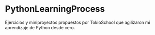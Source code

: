 # PythonLearningProcess
Ejercicios y miniproyectos propuestos por TokioSchool que agilizaron mi aprendizaje de Python desde cero.
